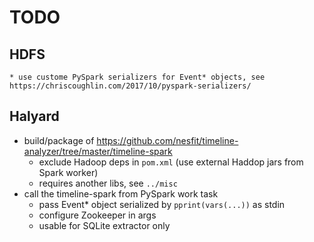 # TODO

## HDFS

	* use custome PySpark serializers for Event* objects, see https://chriscoughlin.com/2017/10/pyspark-serializers/

## Halyard

*	build/package of https://github.com/nesfit/timeline-analyzer/tree/master/timeline-spark
	*	exclude Hadoop deps in `pom.xml` (use external Haddop jars from Spark worker)
	*	requires another libs, see `../misc`
*	call the timeline-spark from PySpark work task
	* pass Event* object serialized by `pprint(vars(...))` as stdin
	* configure Zookeeper in args
	* usable for SQLite extractor only
